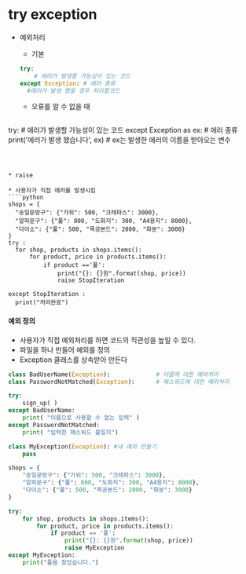 # try exception

* 예외처리

  * 기본
  
  ````python
  try:
      # 에러가 발생할 가능성이 있는 코드
  except Exception: # 에러 종류
    #에러가 발생 했을 경우 처리할코드
  ````
  
  
  * 오류를 알 수 없을 때
  
  ````python
try:
      # 에러가 발생할 가능성이 있는 코드
  except Exception as ex: # 에러 종류
      print('에러가 발생 했습니다', ex) # ex는 발생한 에러의 이름을 받아오는 변수
  ````
  
  
  
* raise 

  * 사용자가 직접 에러를 발생시킴
````python
shops = {
    "송일문방구": {"가위": 500, "크레파스": 3000},
    "알파문구": {"풀": 800, "도화지": 300, "A4용지": 8000},
    "다이소": {"풀": 500, "목공본드": 2000, "화분": 3000}
}
try : 
    for shop, products in shops.items():
        for product, price in products.items():
            if product =='풀':
                print("{}: {}원".format(shop, price))
                raise StopIteration
                   
except StopIteration : 
    print("처리완료")
````

  

#### 예외 정의

- 사용자가 직접 예외처리를 하면 코드의 직관성을 높일 수 있다.
- 파일을 하나 만들어 예외를 정의
- Exception 클래스를 상속받아 만든다

````python
class BadUserName(Exception):             # 이름에 대한 예외처리
class PasswordNotMatched(Exception):      # 패스워드에 대한 예외처리

try:
    sign_up( )
except BadUserName:
    print( "이름으로 사용할 수 없는 입력" )
except PasswordNotMatched:
    print( "입력한 패스워드 불일치")
````



````python
class MyException(Exception): #내 예외 만들기
    pass

shops = {
    "송일문방구": {"가위": 500, "크레파스": 3000},
    "알파문구": {"풀": 800, "도화지": 300, "A4용지": 8000},
    "다이소": {"풀": 500, "목공본드": 2000, "화분": 3000}
}

try:
    for shop, products in shops.items():
        for product, price in products.items():
            if product == '풀':
                print("{}: {}원".format(shop, price))
                raise MyException
except MyException:
    print("풀을 찾았습니다.")
````

